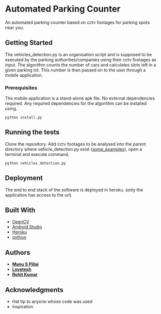# Automated Parking Counter

An automated parking counter based on cctv footages for parking spots near you.

## Getting Started

The vehicles_detection.py is an organisation script and is supposed to be executed by the parking authorities/companies using their cctv footages as input. The algorithm counts the number of cars and calculates slots left in a given parking lot. This number is then passed on to the user through a mobile application.

### Prerequisites

The mobile application is a stand-alone apk file. No external dependencies required.
Any required dependencies for the algorithm can be installed using.

```
python install.py
```

## Running the tests
Clone the repository.
Add cctv footages to be analysed into the parent directory where vehicle_detection.py exist ([some_examples](https://drive.google.com/open?id=1kayO8KoOVQkK1mucxAItKCpUVrvCgWmw)), open a terminal and execute command,
```
python vehicles_detection.py
```

## Deployment

The end to end stack of the software is deployed in heroku. (only the application has access to the url)

## Built With

* [OpenCV](https://opencv.org/)
* [Android Studio](https://developer.android.com/studio/)
* [Heroku](https://www.heroku.com/home)
* [python](https://www.python.org/)

## Authors

* [**Manu S Pillai**](https://github.com/manupillai308)
* [**Lovetesh**](https://github.com/loveteshh)
* [**Rohit Kumar**](https://github.com/rohitkumar1999)

## Acknowledgments

* Hat tip to anyone whose code was used
* Inspiration
